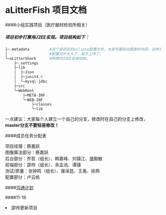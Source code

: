 # aLitterFish 项目文档
####小组实践项目（医疗器材检验所相关）

##### 项目初步打算用J2EE实现。项目结构如下：

```python
├─.metadata         #这个是项目的eclipse配置文件，大家尽量别动里面的内容，这样我们在不同的电脑运行时能保证配置的一致性。
│                   #配置文件太大了，就不上传了。
└─aLitterShark      #熟悉的J2EE目录结构。
    ├─.settings
    ├─lib
    │  ├─Json
    │  ├─junit4.0
    │  └─mysql-jdbc
    ├─src
    └─WebRoot
        ├─META-INF
        └─WEB-INF
            ├─classes
            └─lib
```

一点建议：大家每个人建立一个自己的分支，修改时在自己的分支上修改，<b>master分支不要轻易修改！</b>

####成员任务分配表

项目经理：蔡嘉跃<br>
图像算法部分：蔡嘉跃<br>
后台部分：乔哲（组长）、韩嘉峰、刘镇江、盛毅敏<br>
前端部分：邵帅（组长）、余孟池、谭镭<br>
测试/质量：张钟鸣（组长）、康泽昆、王禹、徐燕<br>
配置部分：卢云帆<br>

####<a href="MD/沟通计划.md">沟通计划</a>

####11-16
<oi>
    <li>邵帅更新项目
</oi>
